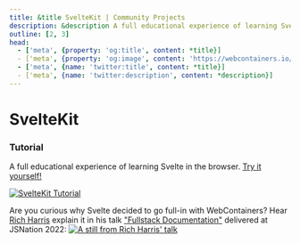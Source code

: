 ```yaml
---
title: &title SvelteKit | Community Projects
description: &description A full educational experience of learning Svelte in the browser, built with WebContainer API.
outline: [2, 3]
head:
  - ['meta', {property: 'og:title', content: *title}]
  - ['meta', {property: 'og:image', content: 'https://webcontainers.io/img/og/guide-community_inspirations.png'}]
  - ['meta', {name: 'twitter:title', content: *title}]
  - ['meta', {name: 'twitter:description', content: *description}]
---
```


# SvelteKit

### Tutorial

A full educational experience of learning Svelte in the browser. [Try it yourself!](https://learn.svelte.dev/tutorial/welcome-to-svelte)

[![SvelteKit Tutorial](/img/svelte-screen-light.png)](https://learn.svelte.dev/tutorial/welcome-to-svelte)

Are you curious why Svelte decided to go full-in with WebContainers? Hear [Rich Harris](https://twitter.com/Rich_Harris) explain it in his talk ["Fullstack Documentation"](https://www.youtube.com/watch?v=RwBolXX9Pis&t=578s) delivered at JSNation 2022:
[![A still from Rich Harris' talk](/img/community/rich_harris_talk.png)](https://www.youtube.com/watch?v=RwBolXX9Pis&t=578s)
